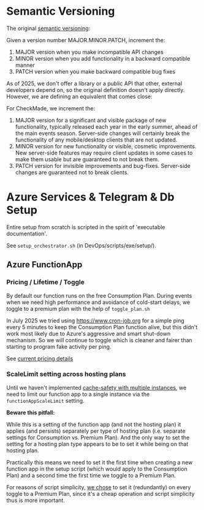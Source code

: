 # Semantic Versioning

The original [semantic versioning](https://semver.org):

Given a version number MAJOR.MINOR.PATCH, increment the:

1. MAJOR version when you make incompatible API changes
2. MINOR version when you add functionality in a backward compatible manner
3. PATCH version when you make backward compatible bug fixes

As of 2025, we don't offer a library or a public API that other, external developers depend on, so the original definition doesn't apply directly. However, we are defining an equivalent that comes close:

For CheckMade, we increment the:

1. MAJOR version for a significant and visible package of new functionality, typically released each year in the early summer, ahead of the main events season. Server-side changes will certainly break the functionality of any mobile/desktop clients that are not updated.
2. MINOR version for new functionality or visible, cosmetic improvements. New server-side features may require client updates in some cases to make them usable but are guaranteed to not break them.
3. PATCH version for invisible improvements and bug-fixes. Server-side changes are guaranteed not to break clients.

# Azure Services & Telegram & Db Setup

Entire setup from scratch is scripted in the spirit of 'executable documentation'.

See `setup_orchestrator.sh` (in DevOps/scripts/exe/setup/).

## Azure FunctionApp

### Pricing / Lifetime / Toggle

By default our function runs on the free Consumption Plan. 
During events when we need high performance and avoidance of cold-start delays, we toggle to a premium plan with the help of `toggle_plan.sh`

In July 2025 we tried using https://www.cron-job.org for a simple ping every 5 minutes to keep the Consumption Plan function alive, but this didn't work most likely due to Azure's aggressive and smart shut-down mechanism. So we will continue to toggle which is cleaner and fairer than starting to program fake activity per ping. 

See [current pricing details](https://azure.microsoft.com/en-gb/pricing/details/functions/)

### ScaleLimit setting across hosting plans

Until we haven't implemented [cache-safety with multiple instances](https://github.com/CheckMadeLtd/CheckMade/issues/394), we need to limit our function app to a single instance via the `functionAppScaleLimit` setting. 

**Beware this pitfall:**  
  
While this is a setting of the function app (and not the hosting plan) it applies (and persists) separately per type of hosting plan (i.e. separate settings for Consumption vs. Premium Plan). And the only way to set the setting for a hosting plan type appears to be to set it while being on that hosting plan.

Practically this means we need to set it the first time when creating a new function app in the setup script (which would apply to the Consumption Plan) and a second time the first time we toggle to a Premium Plan. 

For reasons of script simplicity, [we chose](https://github.com/CheckMadeLtd/CheckMade/issues/398#issuecomment-3092242991) to set it (redundantly) on every toggle to a Premium Plan, since it's a cheap operation and script simplicity thus is more important. 